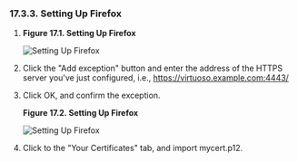 <div>

<div>

<div>

<div>

### 17.3.3. Setting Up Firefox

</div>

</div>

</div>

<div>

1.  <div>

    <div>

    **Figure 17.1. Setting Up Firefox**

    <div>

    <div>

    ![Setting Up Firefox](images/ui/foafssl1.png)

    </div>

    </div>

    </div>

      

    </div>

2.  Click the "Add exception" button and enter the address of the HTTPS
    server you've just configured, i.e.,
    https://virtuoso.example.com:4443/

3.  Click OK, and confirm the exception.

    <div>

    <div>

    **Figure 17.2. Setting Up Firefox**

    <div>

    <div>

    ![Setting Up Firefox](images/ui/foafssl2.png)

    </div>

    </div>

    </div>

      

    </div>

4.  Click to the "Your Certificates" tab, and import mycert.p12.

</div>

</div>
